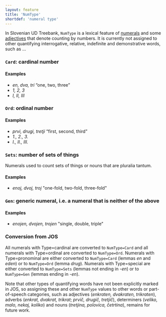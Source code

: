 ```yaml
---
layout: feature
title: 'NumType'
shortdef: 'numeral type'
---
```


In Slovenian UD Treebank, `NumType` is a lexical feature of [numerals](NUM) and some [adjectives](ADJ) that denote counting by numbers. It is currently not assigned to other quantifying interrogative, relative, indefinite and demonstrative words, such as ...

### `Card`: cardinal number

#### Examples

* _en, dva, tri_ “one, two, three”
* _1, 2, 3_
* _I, II, III_

### `Ord`: ordinal number

#### Examples

* _prvi, drugi, tretji_ “first, second, third”
* _1., 2., 3._
* _I., II., III._

### `Sets`: number of sets of things

Numerals used to count sets of things or nouns that are pluralia tantum.

#### Examples

* _enoj, dvoj, troj_ "one-fold, two-fold, three-fold"

### `Gen`: generic numeral, i.e. a numeral that is neither of the above

#### Examples

* _enojen, dvojen, trojen_ "single, double, triple"

### Conversion from JOS

All numerals with Type=cardinal are converted to `NumType=Card` and all numerals with Type=ordinal are converted to `NumType=Ord`. Numerals with Type=pronominal are either converted to `NumType=Card` (lemmas _en_ and _eden_) or to `NumType=Ord` (lemma _drug_). Numerals with Type=special are either converted to `NumType=Sets` (lemmas not ending in _-en_) or to `NumType=Gen` (lemmas ending in _-en_).

Note that other types of quantifying words have not been explicitly marked in JOS, so assigning these and other `NumType` values to other words or part-of-speech categories, such as adjectives (_enkraten, dvakraten, trikraten_), adverbs (_enkrat, dvakrat, trikrat_; _prvič, drugič, tretjič_), determiners (_veliko, malo, nekaj, koliko_) and nouns (_tretjina, polovica, četrtina_), remains for future work.
